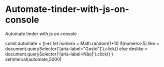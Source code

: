 # Automate-tinder-with-js-on-console
Automate tinder with js on console

const automate = ()=>{
    let numero = Math.random()*10
    if(numero>5)
        like = document.querySelector('[aria-label="Gosto"]').click()
    else
    deslike = document.querySelector('[aria-label=Não]').click()
}
setInterval(automate,5000)
